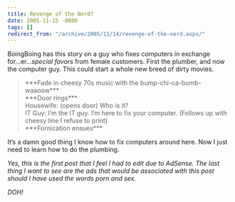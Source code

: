 ```yaml
---
title: Revenge of the Nerd?
date: 2005-11-15 -0800
tags: []
redirect_from: "/archive/2005/11/14/revenge-of-the-nerd.aspx/"
---
```


BoingBoing has this story on a guy who fixes computers in exchange
for...er...*special favors* from female customers. First the plumber,
and now the computer guy. This could start a whole new breed of dirty
movies.

> \*\*\*Fade in cheesy 70s music with the bump-chi-ca-bumb-waaoow\*\*\*\
>  \*\*\*Door rings\*\*\*\
>  Housewife: (opens door) Who is it?\
>  IT Guy: I’m the IT guy. I’m here to fix your computer. (Follows up
> with cheesy line I refuse to print)\
>  \*\*\*Fornication ensues\*\*\*

It’s a damn good thing I know how to fix computers around here. Now I
just need to learn how to do the plumbing.

*Yes, this is the first post that I feel I had to edit due to AdSense.
The last thing I want to see are the ads that would be associated with
this post should I have used the words porn and sex.*

*DOH!*

